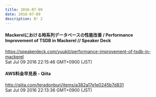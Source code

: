 ```yaml
---
title: 2016-07-09
date: 2016-07-09
description: B! 2
---
```


#### Mackerelにおける時系列データベースの性能改善 / Performance Improvement of TSDB in Mackerel // Speaker Deck
https://speakerdeck.com/yuukit/performance-improvement-of-tsdb-in-mackerel<br>
Sat Jul 09 2016 22:15:46 GMT+0900 (JST)<br>


#### AWS料金早見表 - Qiita
http://qiita.com/teradonburi/items/a382a17e1e0245b7d831<br>
Sat Jul 09 2016 22:13:36 GMT+0900 (JST)<br>


